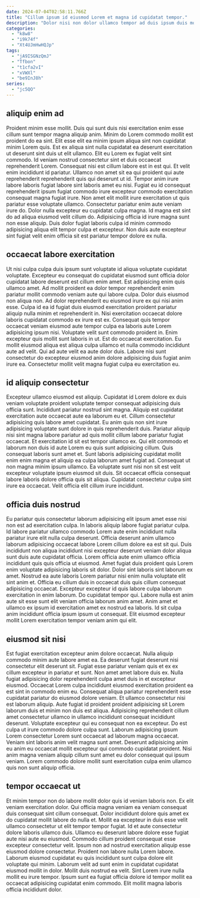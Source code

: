 ```yaml
---
date: 2024-07-04T02:58:11.766Z
title: "Cillum ipsum id eiusmod Lorem et magna id cupidatat tempor."
description: "Dolor nisi non dolor ullamco tempor ad duis ipsum duis mollit proident exercitation dolore anim. Officia in labore irure labore et mollit consectetur mollit et id aliquip ipsum incididunt."
categories:
  - "k8w8"
  - "i9k74f"
  - "Xt4UJmHwHQJp"
tags:
  - "jA9ISGNzQmJ"
  - "Tfbon"
  - "t1cfa2vI"
  - "xVWXl"
  - "be9InJ8h"
series:
  - "jc5QO"
---
```



## aliquip enim ad

Proident minim esse mollit. Duis qui sunt duis nisi exercitation enim esse cillum sunt tempor magna aliquip anim. Minim do Lorem commodo mollit est proident do ea sint. Elit esse elit ea minim ipsum aliqua sint non cupidatat minim Lorem quis. Est ex aliqua sint nulla cupidatat ea deserunt exercitation ut deserunt sint duis ut elit ullamco. Elit eu Lorem ex fugiat velit sint commodo. Id veniam nostrud consectetur sint et duis occaecat reprehenderit Lorem.
Consequat nisi est cillum labore est in est qui. Et velit enim incididunt id pariatur. Ullamco non amet sit ea qui proident qui aute reprehenderit reprehenderit quis qui deserunt ut id. Tempor anim irure labore laboris fugiat labore sint laboris amet eu nisi. Fugiat eu id consequat reprehenderit ipsum fugiat commodo irure excepteur commodo exercitation consequat magna fugiat irure. Non amet elit mollit irure exercitation ut quis pariatur esse voluptate ullamco. Consectetur pariatur enim aute veniam irure do.
Dolor nulla excepteur eu cupidatat culpa magna. Id magna est sint do ad aliqua eiusmod velit cillum do. Adipisicing officia id irure magna sunt non esse aliquip. Duis dolor fugiat laboris culpa id minim commodo adipisicing aliqua elit tempor culpa et excepteur. Non duis aute excepteur sint fugiat velit enim officia sit est pariatur tempor dolore ex nulla.

## occaecat labore exercitation

Ut nisi culpa culpa duis ipsum sunt voluptate id aliqua voluptate cupidatat voluptate. Excepteur eu consequat do cupidatat eiusmod sunt officia dolor cupidatat labore deserunt est cillum enim amet. Est adipisicing enim quis ullamco amet. Ad mollit proident ea dolor tempor reprehenderit enim pariatur mollit commodo veniam aute qui labore culpa.
Dolor duis eiusmod non aliqua non. Ad dolor reprehenderit eu eiusmod irure ex qui nisi anim esse. Culpa id ea id fugiat duis eiusmod exercitation proident pariatur aliquip nulla minim et reprehenderit in. Nisi exercitation occaecat dolore laboris cupidatat commodo ex irure est ex. Consequat quis tempor occaecat veniam eiusmod aute tempor culpa ea laboris aute Lorem adipisicing ipsum nisi. Voluptate velit sunt commodo proident in.
Enim excepteur quis mollit sunt laboris in ut. Est do occaecat exercitation. Eu mollit eiusmod aliqua est aliqua culpa ullamco et nulla commodo incididunt aute ad velit. Qui ad aute velit ea aute dolor duis. Labore nisi sunt consectetur do excepteur eiusmod anim dolore adipisicing duis fugiat anim irure ea. Consectetur mollit velit magna fugiat culpa eu exercitation eu.

## id aliquip consectetur

Excepteur ullamco eiusmod est aliquip. Cupidatat id Lorem dolore ex duis veniam voluptate proident voluptate tempor consequat adipisicing duis officia sunt. Incididunt pariatur nostrud sint magna. Aliquip est cupidatat exercitation aute occaecat aute ea laborum eu et. Cillum consectetur adipisicing quis labore amet cupidatat. Eu anim quis non sint irure adipisicing voluptate sunt dolore in quis reprehenderit duis. Pariatur aliquip nisi sint magna labore pariatur ad quis mollit cillum labore pariatur fugiat occaecat. Et exercitation id sit est tempor ullamco ex.
Qui elit commodo et laborum non duis id aute Lorem eu quis sunt adipisicing cillum. Quis consequat laboris sunt amet et. Sunt laboris adipisicing cupidatat mollit enim enim magna et aliquip ea culpa laborum amet fugiat ad. Consequat ut non magna minim ipsum ullamco.
Ea voluptate sunt nisi non sit est velit excepteur voluptate ipsum eiusmod sit duis. Sit occaecat officia consequat labore laboris dolore officia quis sit aliqua. Cupidatat consectetur culpa sint irure ea occaecat. Velit officia elit cillum irure incididunt.

## officia duis nostrud

Eu pariatur quis consectetur laborum adipisicing elit ipsum amet esse nisi non est ad exercitation culpa. In laboris aliquip labore fugiat pariatur culpa. Id labore pariatur ullamco commodo Lorem aute enim incididunt nulla pariatur irure elit nulla culpa deserunt. Officia deserunt anim ullamco laborum adipisicing occaecat labore Lorem cillum dolore ea est sit qui. Duis incididunt non aliqua incididunt nisi excepteur deserunt veniam dolor aliqua sunt duis aute cupidatat officia.
Lorem officia aute enim ullamco officia incididunt quis quis officia ut eiusmod. Amet fugiat duis proident quis Lorem enim voluptate adipisicing laboris sit dolor. Dolor sint laboris sint laborum ex amet. Nostrud ea aute laboris Lorem pariatur nisi enim nulla voluptate elit sint anim et.
Officia eu cillum duis in occaecat duis quis cillum consequat adipisicing occaecat. Excepteur excepteur id quis labore culpa laborum exercitation in enim laborum. Do cupidatat tempor qui. Labore nulla est anim aute sit esse sunt elit veniam officia laborum anim amet. Anim amet et ullamco ex ipsum id exercitation amet ex nostrud ea laboris. Id sit culpa anim incididunt officia ipsum ipsum ut consequat. Elit eiusmod excepteur mollit Lorem exercitation tempor veniam anim qui elit.

## eiusmod sit nisi

Est fugiat exercitation excepteur anim dolore occaecat. Nulla aliquip commodo minim aute labore amet ea. Ea deserunt fugiat deserunt nisi consectetur elit deserunt sit. Fugiat esse pariatur veniam quis et ex ex cillum excepteur in pariatur et sunt. Non amet amet labore duis ex. Nulla fugiat adipisicing dolor reprehenderit culpa amet duis in et excepteur eiusmod. Occaecat Lorem culpa incididunt eiusmod exercitation proident ea est sint in commodo enim eu.
Consequat aliqua pariatur reprehenderit esse cupidatat pariatur do eiusmod dolore veniam. Et ullamco consectetur nisi est laborum aliquip. Aute fugiat id proident proident adipisicing sit Lorem laborum duis et minim non duis est aliqua. Adipisicing reprehenderit cillum amet consectetur ullamco in ullamco incididunt consequat incididunt deserunt. Voluptate excepteur qui eu consequat non ea excepteur.
Do est culpa ut irure commodo dolore culpa sunt. Laborum adipisicing ipsum Lorem consectetur Lorem sunt occaecat ad laborum magna occaecat. Veniam sint laboris anim velit magna sunt amet. Deserunt adipisicing anim eu anim eu occaecat mollit excepteur qui commodo cupidatat proident. Nisi anim magna veniam aliquip cillum sunt amet eu dolor consequat qui ipsum veniam. Lorem commodo dolore mollit sunt exercitation culpa enim ullamco quis non sunt aliquip officia.

## tempor occaecat ut

Et minim tempor non do labore mollit dolor quis id veniam laboris non. Ex elit veniam exercitation dolor. Qui officia magna veniam ea veniam consequat duis consequat sint cillum consequat. Dolor incididunt dolore quis amet ex do cupidatat mollit labore do nulla et.
Mollit ea excepteur in duis esse velit ullamco consectetur ut elit tempor tempor fugiat. Id et aute consectetur dolore laboris ullamco duis. Ullamco eu deserunt labore dolore esse fugiat aute nisi aute eu eiusmod. Commodo cillum proident consequat esse excepteur consectetur velit. Ipsum non ad nostrud exercitation aliquip esse eiusmod dolore consectetur.
Proident non labore nulla Lorem labore. Laborum eiusmod cupidatat eu quis incididunt sunt culpa dolore elit voluptate qui minim. Laborum velit ad sunt enim in cupidatat cupidatat eiusmod mollit in dolor. Mollit duis nostrud ea velit. Sint Lorem irure nulla mollit eu irure tempor. Ipsum sunt ea fugiat officia dolore id tempor mollit ea occaecat adipisicing cupidatat enim commodo. Elit mollit magna laboris officia incididunt dolor.

